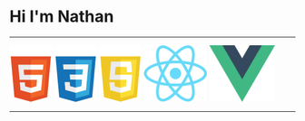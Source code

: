 <h1>Hi I'm Nathan</h1>

---

<div display="flex">
    <img height="100px" object-fit="contain" src="./assets/html-43.png"/>
    <img height="100px" object-fit="contain" src="./assets/css-43.png"/>
    <img height="100px" object-fit="contain" src="./assets/js-43.png"/>
    <img height="100px" object-fit="contain" src="./assets/react-43.png"/>
    <img height="100px" object-fit="contain" src="./assets/vue-43.png"/>
</div>

---
